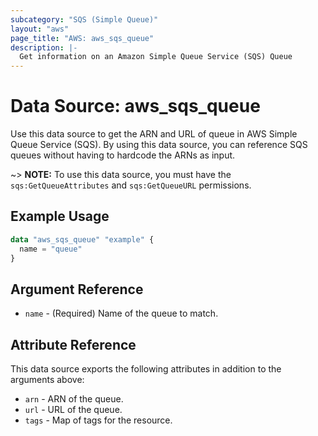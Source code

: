 ```yaml
---
subcategory: "SQS (Simple Queue)"
layout: "aws"
page_title: "AWS: aws_sqs_queue"
description: |-
  Get information on an Amazon Simple Queue Service (SQS) Queue
---
```


# Data Source: aws_sqs_queue

Use this data source to get the ARN and URL of queue in AWS Simple Queue Service (SQS).
By using this data source, you can reference SQS queues without having to hardcode
the ARNs as input.

~> **NOTE:** To use this data source, you must have the `sqs:GetQueueAttributes` and `sqs:GetQueueURL` permissions.

## Example Usage

```terraform
data "aws_sqs_queue" "example" {
  name = "queue"
}
```

## Argument Reference

* `name` - (Required) Name of the queue to match.

## Attribute Reference

This data source exports the following attributes in addition to the arguments above:

* `arn` - ARN of the queue.
* `url` - URL of the queue.
* `tags` - Map of tags for the resource.
